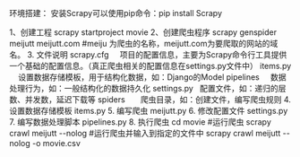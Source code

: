 环境搭建：
安装Scrapy可以使用pip命令：pip install Scrapy

1、创建工程
scrapy startproject movie
2、创建爬虫程序
scrapy genspider meijutt meijutt.com
#meiju 为爬虫的名称，meijutt.com为要爬取的网站的域名。
3. 文件说明
scrapy.cfg     项目的配置信息，主要为Scrapy命令行工具提供一个基础的配置信息。（真正爬虫相关的配置信息在settings.py文件中）
items.py      设置数据存储模板，用于结构化数据，如：Django的Model
pipelines     数据处理行为，如：一般结构化的数据持久化
settings.py   配置文件，如：递归的层数、并发数，延迟下载等
spiders       爬虫目录，如：创建文件，编写爬虫规则
4. 设置数据存储模板
items.py
5. 编写爬虫
meijutt.py
6. 修改配置文件
settings.py
7. 编写数据处理脚本
pipelines.py
8. 执行爬虫
cd movie
#运行爬虫
scrapy crawl meijutt --nolog
#运行爬虫并输入到指定的文件中
scrapy crawl meijutt --nolog -o movie.csv




